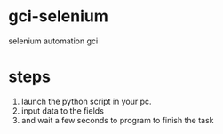 # gci-selenium
selenium automation gci
# steps
1. launch the python script in your pc.
2. input data to the fields
3. and wait a few seconds to program to finish the task
